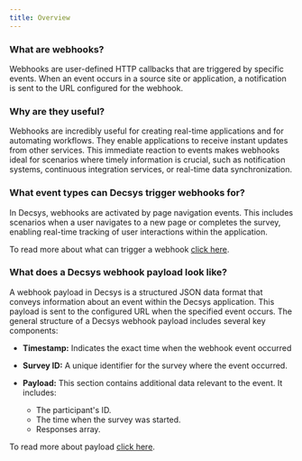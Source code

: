 ```yaml
---
title: Overview
---
```



### What are webhooks?
Webhooks are user-defined HTTP callbacks that are triggered by specific events. When an event occurs in a source site or application, a notification is sent to the URL configured for the webhook. 

### Why are they useful?
Webhooks are incredibly useful for creating real-time applications and for automating workflows. They enable applications to receive instant updates from other services. This immediate reaction to events makes webhooks ideal for scenarios where timely information is crucial, such as notification systems, continuous integration services, or real-time data synchronization.

### What event types can Decsys trigger webhooks for?
In Decsys, webhooks are activated by page navigation events. This includes scenarios when a user navigates to a new page or completes the survey, enabling real-time tracking of user interactions within the application.

To read more about what can trigger a webhook [click here](./events).


### What does a Decsys webhook payload look like?
A webhook payload in Decsys is a structured JSON data format that conveys information about an event within the Decsys application. This payload is sent to the configured URL when the specified event occurs. The general structure of a Decsys webhook payload includes several key components:

- **Timestamp:** Indicates the exact time when the webhook event occurred

- **Survey ID:** A unique identifier for the survey where the event occurred.

- **Payload:** This section contains additional data relevant to the event. It includes:
    - The participant's ID.
    - The time when the survey was started.
    - Responses array.

To read more about payload [click here](./payload).
